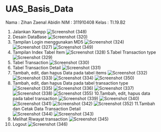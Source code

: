 # UAS_Basis_Data
Nama : Zihan Zaenal Abidin
NIM : 311910408
Kelas : TI.19.B2

1. Jalankan Xampp
![Screenshot (348)](https://user-images.githubusercontent.com/81241228/125167481-ff6e6380-e1ca-11eb-9da8-c36f77087536.png)
2. Desain DataBase
![Screenshot (320)](https://user-images.githubusercontent.com/81241228/125167594-91766c00-e1cb-11eb-861b-aa662504817f.png)
3. Tampilan Login menggunakan MD5
![Screenshot (324)](https://user-images.githubusercontent.com/81241228/125167503-16ad5100-e1cb-11eb-9760-ad3f135a5077.png)
![Screenshot (327)](https://user-images.githubusercontent.com/81241228/125167652-db5f5200-e1cb-11eb-840f-dcf1bcf0cecf.png)
![Screenshot (349)](https://user-images.githubusercontent.com/81241228/125167574-7dcb0580-e1cb-11eb-907e-fa47ba660f2d.png)
4. Tampilan Index Tabel Item
![Screenshot (328)](https://user-images.githubusercontent.com/81241228/125167609-a5ba6900-e1cb-11eb-82b7-368a4e78eb9a.png)
5.Tabel Transaction type
![Screenshot (329)](https://user-images.githubusercontent.com/81241228/125167666-e4e8ba00-e1cb-11eb-9359-a5dcaeb3b116.png)
6. Tabel Transaction
![Screenshot (330)](https://user-images.githubusercontent.com/81241228/125167687-00ec5b80-e1cc-11eb-8e84-9b919aedc5c8.png)
7. Tabel Transaction Detail
![Screenshot (331)](https://user-images.githubusercontent.com/81241228/125167702-0cd81d80-e1cc-11eb-811d-82a6eb91b131.png)
8. Tambah, edit, dan hapus Data pada tabel items
![Screenshot (332)](https://user-images.githubusercontent.com/81241228/125167736-2b3e1900-e1cc-11eb-96f6-320b8eef2110.png)
![Screenshot (333)](https://user-images.githubusercontent.com/81241228/125167739-2ed1a000-e1cc-11eb-9d35-ebd956aa82ce.png)
![Screenshot (334)](https://user-images.githubusercontent.com/81241228/125167773-5de81180-e1cc-11eb-917d-5cf00b758b21.png)
![Screenshot (350)](https://user-images.githubusercontent.com/81241228/125168685-e5d01a80-e1d0-11eb-8982-1bd9141b4e21.png)
9. Tambah, edit, dan hapus Data pada tabel transaction type
![Screenshot (335)](https://user-images.githubusercontent.com/81241228/125167782-71937800-e1cc-11eb-833b-586187dcec92.png)
![Screenshot (336)](https://user-images.githubusercontent.com/81241228/125167787-79ebb300-e1cc-11eb-867d-1e61873dbcf3.png)
![Screenshot (337)](https://user-images.githubusercontent.com/81241228/125167793-8112c100-e1cc-11eb-85f2-fb396076f99d.png)
![Screenshot (338)](https://user-images.githubusercontent.com/81241228/125168153-2a0deb80-e1ce-11eb-9fc5-eb3ed305a5f4.png)
![Screenshot (355)](https://user-images.githubusercontent.com/81241228/125168823-7e669a80-e1d1-11eb-8ed6-934d4fe922a9.png)
10.Tambah, edit, hapus data pada tabel transaction
![Screenshot (339)](https://user-images.githubusercontent.com/81241228/125168203-748f6800-e1ce-11eb-9eec-d405501ba697.png)
![Screenshot (340)](https://user-images.githubusercontent.com/81241228/125168208-7b1ddf80-e1ce-11eb-90c3-f39d1923c127.png)
![Screenshot (341)](https://user-images.githubusercontent.com/81241228/125168227-9983db00-e1ce-11eb-96c3-c1cc64250976.png)
![Screenshot (342)](https://user-images.githubusercontent.com/81241228/125168463-e9af6d00-e1cf-11eb-8d42-3fac87af10a9.png)
![Screenshot (352)](https://user-images.githubusercontent.com/81241228/125168854-a0f8b380-e1d1-11eb-8680-62dd02d14fac.png)
11.Tambah dan Cetak Data Transaction Detail  
![Screenshot (344)](https://user-images.githubusercontent.com/81241228/125168530-3004cc00-e1d0-11eb-9134-e5a52a21810e.png)
![Screenshot (343)](https://user-images.githubusercontent.com/81241228/125168507-119ed080-e1d0-11eb-940e-ae5acbcd9487.png)
12. Melihat Riwayat transaction
![Screenshot (345)](https://user-images.githubusercontent.com/81241228/125168591-7823ee80-e1d0-11eb-8386-87ad9752c44c.png)
13. Logout
![Screenshot (346)](https://user-images.githubusercontent.com/81241228/125168594-7a864880-e1d0-11eb-83c7-029c61f33f10.png)



